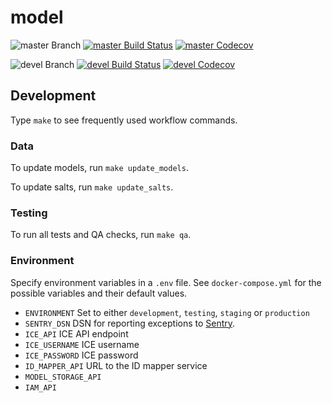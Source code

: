 # model

![master Branch](https://img.shields.io/badge/branch-master-blue.svg)
[![master Build Status](https://travis-ci.org/DD-DeCaF/model.svg?branch=master)](https://travis-ci.org/DD-DeCaF/model)
[![master Codecov](https://codecov.io/gh/DD-DeCaF/model/branch/master/graph/badge.svg)](https://codecov.io/gh/DD-DeCaF/model/branch/master)

![devel Branch](https://img.shields.io/badge/branch-devel-blue.svg)
[![devel Build Status](https://travis-ci.org/DD-DeCaF/model.svg?branch=devel)](https://travis-ci.org/DD-DeCaF/model)
[![devel Codecov](https://codecov.io/gh/DD-DeCaF/model/branch/devel/graph/badge.svg)](https://codecov.io/gh/DD-DeCaF/model/branch/devel)

## Development

Type `make` to see frequently used workflow commands.

### Data

To update models, run `make update_models`.

To update salts, run `make update_salts`.

### Testing

To run all tests and QA checks, run `make qa`.

### Environment

Specify environment variables in a `.env` file. See `docker-compose.yml` for the possible variables and their default values.

* `ENVIRONMENT` Set to either `development`, `testing`, `staging` or `production`
* `SENTRY_DSN` DSN for reporting exceptions to [Sentry](https://docs.sentry.io/clients/python/integrations/flask/).
* `ICE_API` ICE API endpoint
* `ICE_USERNAME` ICE username
* `ICE_PASSWORD` ICE password
* `ID_MAPPER_API` URL to the ID mapper service
* `MODEL_STORAGE_API`
* `IAM_API`
